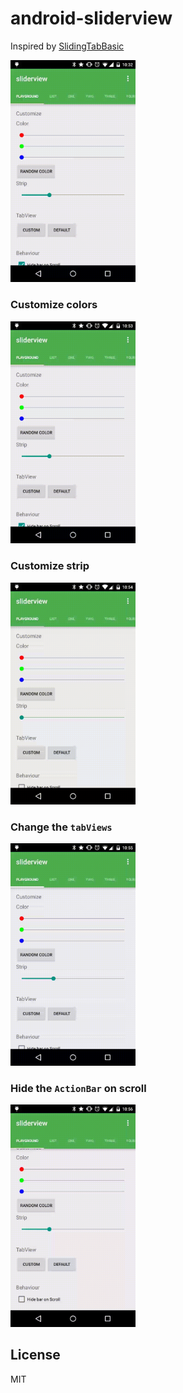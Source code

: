 # android-sliderview

Inspired by [SlidingTabBasic](https://developer.android.com/samples/SlidingTabsBasic/index.html)

<img src="./art/demo.gif" alt="demo" style="width: 200px;"/>

### Customize colors
<img src="./art/colors.gif" alt="demo" style="width: 200px;"/>


### Customize strip
<img src="./art/strip.gif" alt="demo" style="width: 200px;"/>


### Change the `tabViews`
<img src="./art/tabView.gif" alt="demo" style="width: 200px;"/>

### Hide the `ActionBar` on scroll
<img src="./art/lists.gif" alt="demo" style="width: 200px;"/>


## License

MIT
